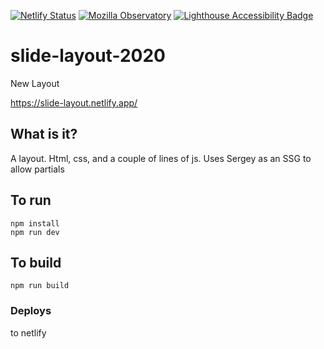[![Netlify Status](https://api.netlify.com/api/v1/badges/31b8ccb9-33ff-48b7-b08a-f85b63eaead7/deploy-status)](https://app.netlify.com/sites/slide-layout/deploys) [![Mozilla Observatory](https://img.shields.io/mozilla-observatory/grade/slide-layout.netlify.app)](https://observatory.mozilla.org/analyze/slide-layout.netlify.app) [![Lighthouse Accessibility Badge](https://raw.githubusercontent.com/cerico/lighthouse-scores/main/slide-layout/lighthouse_accessibility.svg)](https://github.com/emazzotta/lighthouse-badges)

# slide-layout-2020
New Layout

https://slide-layout.netlify.app/

## What is it?

A layout. Html, css, and a couple of lines of js. Uses Sergey as an SSG to allow partials

## To run

```
npm install
npm run dev
```

## To build 

```
npm run build
```

### Deploys

to netlify

